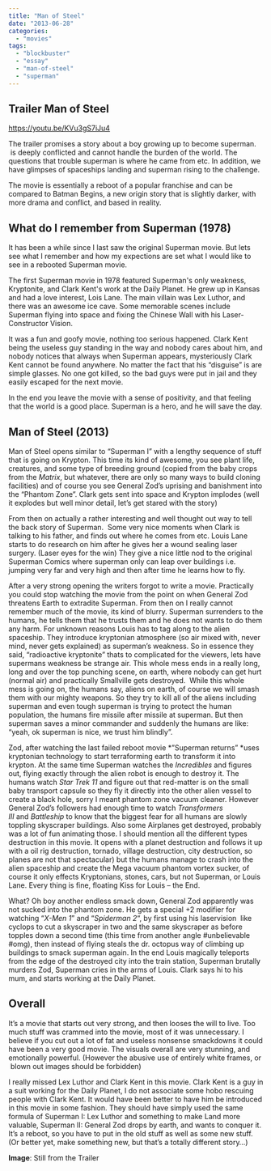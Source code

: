 ```yaml
---
title: "Man of Steel"
date: "2013-06-28"
categories: 
  - "movies"
tags: 
  - "blockbuster"
  - "essay"
  - "man-of-steel"
  - "superman"
---
```


## Trailer Man of Steel

https://youtu.be/KVu3gS7iJu4

The trailer promises a story about a boy growing up to become superman.  is deeply conflicted and cannot handle the burden of the world. The questions that trouble superman is where he came from etc. In addition, we have glimpses of spaceships landing and superman rising to the challenge.

The movie is essentially a reboot of a popular franchise and can be compared to Batman Begins, a new origin story that is slightly darker, with more drama and conflict, and based in reality.

## What do I remember from Superman (1978)

It has been a while since I last saw the original Superman movie. But lets see what I remember and how my expections are set what I would like to see in a rebooted Superman movie.

The first Superman movie in 1978 featured Superman's only weakness, Kryptonite, and Clark Kent's work at the Daily Planet. He grew up in Kansas and had a love interest, Lois Lane. The main villain was Lex Luthor, and there was an awesome ice cave. Some memorable scenes include Superman flying into space and fixing the Chinese Wall with his Laser-Constructor Vision. 

It was a fun and goofy movie, nothing too serious happened. Clark Kent being the useless guy standing in the way and nobody cares about him, and nobody notices that always when Superman appears, mysteriously Clark Kent cannot be found anywhere. No matter the fact that his “disguise” is are simple glasses. No one got killed, so the bad guys were put in jail and they easily escaped for the next movie.

In the end you leave the movie with a sense of positivity, and that feeling that the world is a good place. Superman is a hero, and he will save the day.


## Man of Steel (2013)

Man of Steel opens similar to “Superman I” with a lengthy sequence of stuff that is going on Krypton. This time its kind of awesome, you see plant life, creatures, and some type of breeding ground (copied from the baby crops from the _Matrix_, but whatever, there are only so many ways to build cloning facilities) and of course you see General Zod’s uprising and banishment into the “Phantom Zone”. Clark gets sent into space and Krypton implodes (well it explodes but well minor detail, let’s get stared with the story)

From then on actually a rather interesting and well thought out way to tell the back story of Superman.  Some very nice moments when Clark is talking to his father, and finds out where he comes from etc. Louis Lane starts to do research on him after he gives her a wound sealing laser surgery. (Laser eyes for the win) They give a nice little nod to the original Superman Comics where superman only can leap over buildings i.e. jumping very far and very high and then after time he learns how to fly.

After a very strong opening the writers forgot to write a movie. Practically you could stop watching the movie from the point on when General Zod threatens Earth to extradite Superman. From then on I really cannot remember much of the movie, its kind of blurry. Superman surrenders to the humans, he tells them that he trusts them and he does not wants to do them any harm. For unknown reasons Louis has to tag along to the alien spaceship. They introduce kryptonian atmosphere (so air mixed with, never mind, never gets explained) as superman’s weakness. So in essence they said, “radioactive kryptonite” thats to complicated for the viewers, lets have supermans weakness be strange air. This whole mess ends in a really long, long and over the top punching scene, on earth, where nobody can get hurt (normal air) and practically Smallville gets destroyed.  While this whole mess is going on, the humans say, aliens on earth, of course we will smash them with our mighty weapons. So they try to kill all of the aliens including superman and even tough superman is trying to protect the human population, the humans fire missile after missile at superman. But then superman saves a minor commander and suddenly the humans are like: “yeah, ok superman is nice, we trust him blindly”.

Zod, after watching the last failed reboot movie \*”Superman returns” \*uses kryptonian technology to start terraforming earth to transform it into krypton. At the same time Superman watches the _Incredibles_ and figures out, flying exactly through the alien robot is enough to destroy it. The humans watch _Star Trek 11_ and figure out that red-matter is on the small baby transport capsule so they fly it directly into the other alien vessel to create a black hole, sorry I meant phantom zone vacuum cleaner. However General Zod’s followers had enough time to watch _Transformers III_ and _Battleship_ to know that the biggest fear for all humans are slowly toppling skyscraper buildings. Also some Airplanes get destroyed, probably was a lot of fun animating those. I should mention all the different types destruction in this movie. It opens with a planet destruction and follows it up with a oil rig destruction, tornado, village destruction, city destruction, so planes are not that spectacular) but the humans manage to crash into the alien spaceship and create the Mega vacuum phantom vortex sucker, of course it only effects Kryptonians, stones, cars, but not Superman, or Louis Lane. Every thing is fine, floating Kiss for Louis – the End.

What? Oh boy another endless smack down, General Zod apparently was not sucked into the phantom zone. He gets a special +2 modifier for watching “_X-Men 1_” and “_Spiderman 2_“, by first using his laservision  like cyclops to cut a skyscraper in two and the same skyscraper as before topples down a second time (this time from another angle #unbelievable #omg), then instead of flying steals the dr. octopus way of climbing up buildings to smack superman again. In the end Louis magically teleports from the edge of the destroyed city into the train station, Superman brutally murders Zod, Superman cries in the arms of Louis. Clark says hi to his mum, and starts working at the Daily Planet.

## Overall

It’s a movie that starts out very strong, and then looses the will to live. Too much stuff was crammed into the movie, most of it was unnecessary. I believe if you cut out a lot of fat and useless nonsense smackdowns it could have been a very good movie. The visuals overall are very stunning, and emotionally powerful. (However the abusive use of entirely white frames, or  blown out images should be forbidden)

I really missed Lex Luthor and Clark Kent in this movie. Clark Kent is a guy in a suit working for the Daily Planet, I do not associate some hobo rescuing people with Clark Kent. It would have been better to have him be introduced in this movie in some fashion. They should have simply used the same formula of Superman I: Lex Luthor and something to make Land more valuable, Superman II: General Zod drops by earth, and wants to conquer it. It’s a reboot, so you have to put in the old stuff as well as some new stuff. (Or better yet, make something new, but that’s a totally different story…)

**Image**: Still from the Trailer

